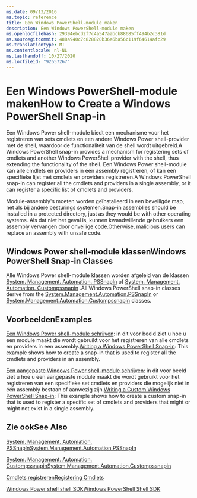 ```yaml
---
ms.date: 09/13/2016
ms.topic: reference
title: Een Windows PowerShell-module maken
description: Een Windows PowerShell-module maken
ms.openlocfilehash: 29394ebcd2f7c4a547aabcb88685ff494b2c381d
ms.sourcegitcommit: 488a940c7c828820b36a6ba56c119f64614afc29
ms.translationtype: MT
ms.contentlocale: nl-NL
ms.lasthandoff: 10/27/2020
ms.locfileid: "92657267"
---
```

# <a name="how-to-create-a-windows-powershell-snap-in"></a><span data-ttu-id="8d1a3-103">Een Windows PowerShell-module maken</span><span class="sxs-lookup"><span data-stu-id="8d1a3-103">How to Create a Windows PowerShell Snap-in</span></span>

<span data-ttu-id="8d1a3-104">Een Windows Power shell-module biedt een mechanisme voor het registreren van sets cmdlets en een andere Windows Power shell-provider met de shell, waardoor de functionaliteit van de shell wordt uitgebreid.</span><span class="sxs-lookup"><span data-stu-id="8d1a3-104">A Windows PowerShell snap-in provides a mechanism for registering sets of cmdlets and another Windows PowerShell provider with the shell, thus extending the functionality of the shell.</span></span> <span data-ttu-id="8d1a3-105">Een Windows Power shell-module kan alle cmdlets en providers in één assembly registreren, of kan een specifieke lijst met cmdlets en providers registreren.</span><span class="sxs-lookup"><span data-stu-id="8d1a3-105">A Windows PowerShell snap-in can register all the cmdlets and providers in a single assembly, or it can register a specific list of cmdlets and providers.</span></span>

<span data-ttu-id="8d1a3-106">Module-assembly's moeten worden geïnstalleerd in een beveiligde map, net als bij andere besturings systemen.</span><span class="sxs-lookup"><span data-stu-id="8d1a3-106">Snap-in assemblies should be installed in a protected directory, just as they would be with other operating systems.</span></span> <span data-ttu-id="8d1a3-107">Als dat niet het geval is, kunnen kwaadwillende gebruikers een assembly vervangen door onveilige code.</span><span class="sxs-lookup"><span data-stu-id="8d1a3-107">Otherwise, malicious users can replace an assembly with unsafe code.</span></span>

## <a name="windows-powershell-snap-in-classes"></a><span data-ttu-id="8d1a3-108">Windows Power shell-module klassen</span><span class="sxs-lookup"><span data-stu-id="8d1a3-108">Windows PowerShell Snap-in Classes</span></span>

<span data-ttu-id="8d1a3-109">Alle Windows Power shell-module klassen worden afgeleid van de klassen [System. Management. Automation. PSSnapIn](/dotnet/api/System.Management.Automation.PSSnapIn) of [System. Management. Automation. Custompssnapin](/dotnet/api/System.Management.Automation.CustomPSSnapIn) .</span><span class="sxs-lookup"><span data-stu-id="8d1a3-109">All Windows PowerShell snap-in classes derive from the [System.Management.Automation.PSSnapIn](/dotnet/api/System.Management.Automation.PSSnapIn) or [System.Management.Automation.Custompssnapin](/dotnet/api/System.Management.Automation.CustomPSSnapIn) classes.</span></span>

## <a name="examples"></a><span data-ttu-id="8d1a3-110">Voorbeelden</span><span class="sxs-lookup"><span data-stu-id="8d1a3-110">Examples</span></span>

<span data-ttu-id="8d1a3-111">[Een Windows Power shell-module schrijven](./writing-a-windows-powershell-snap-in.md): in dit voor beeld ziet u hoe u een module maakt die wordt gebruikt voor het registreren van alle cmdlets en providers in een assembly.</span><span class="sxs-lookup"><span data-stu-id="8d1a3-111">[Writing a Windows PowerShell Snap-in](./writing-a-windows-powershell-snap-in.md): This example shows how to create a snap-in that is used to register all the cmdlets and providers in an assembly.</span></span>

<span data-ttu-id="8d1a3-112">[Een aangepaste Windows Power shell-module schrijven](./writing-a-custom-windows-powershell-snap-in.md): in dit voor beeld ziet u hoe u een aangepaste module maakt die wordt gebruikt voor het registreren van een specifieke set cmdlets en providers die mogelijk niet in één assembly bestaan of aanwezig zijn.</span><span class="sxs-lookup"><span data-stu-id="8d1a3-112">[Writing a Custom Windows PowerShell Snap-in](./writing-a-custom-windows-powershell-snap-in.md): This example shows how to create a custom snap-in that is used to register a specific set of cmdlets and providers that might or might not exist in a single assembly.</span></span>

## <a name="see-also"></a><span data-ttu-id="8d1a3-113">Zie ook</span><span class="sxs-lookup"><span data-stu-id="8d1a3-113">See Also</span></span>

[<span data-ttu-id="8d1a3-114">System. Management. Automation. PSSnapIn</span><span class="sxs-lookup"><span data-stu-id="8d1a3-114">System.Management.Automation.PSSnapIn</span></span>](/dotnet/api/System.Management.Automation.PSSnapIn)

[<span data-ttu-id="8d1a3-115">System. Management. Automation. Custompssnapin</span><span class="sxs-lookup"><span data-stu-id="8d1a3-115">System.Management.Automation.Custompssnapin</span></span>](/dotnet/api/System.Management.Automation.CustomPSSnapIn)

[<span data-ttu-id="8d1a3-116">Cmdlets registreren</span><span class="sxs-lookup"><span data-stu-id="8d1a3-116">Registering Cmdlets</span></span>](./registering-cmdlets.md)

[<span data-ttu-id="8d1a3-117">Windows Power shell shell SDK</span><span class="sxs-lookup"><span data-stu-id="8d1a3-117">Windows PowerShell Shell SDK</span></span>](../windows-powershell-reference.md)
